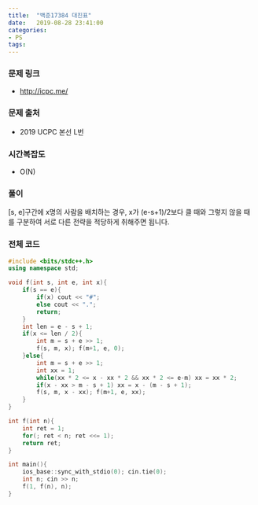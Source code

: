 ```yaml
---
title:  "백준17384 대진표"
date:   2019-08-28 23:41:00
categories:
- PS
tags:
---
```


### 문제 링크
* http://icpc.me/

### 문제 출처
* 2019 UCPC 본선 L번

### 시간복잡도
* O(N)

### 풀이
[s, e]구간에 x명의 사람을 배치하는 경우, x가 (e-s+1)/2보다 클 때와 그렇지 않을 때를 구분하여 서로 다른 전략을 적당하게 취해주면 됩니다.

### 전체 코드
```cpp
#include <bits/stdc++.h>
using namespace std;

void f(int s, int e, int x){
	if(s == e){
		if(x) cout << "#";
		else cout << ".";
		return;
	}
	int len = e - s + 1;
	if(x <= len / 2){
		int m = s + e >> 1;
		f(s, m, x); f(m+1, e, 0);
	}else{
		int m = s + e >> 1;
		int xx = 1;
		while(xx * 2 <= x - xx * 2 && xx * 2 <= e-m) xx = xx * 2;
		if(x - xx > m - s + 1) xx = x - (m - s + 1);
		f(s, m, x - xx); f(m+1, e, xx);
	}
}

int f(int n){
	int ret = 1;
	for(; ret < n; ret <<= 1);
	return ret;
}

int main(){
	ios_base::sync_with_stdio(0); cin.tie(0);
	int n; cin >> n;
	f(1, f(n), n);
}
```
